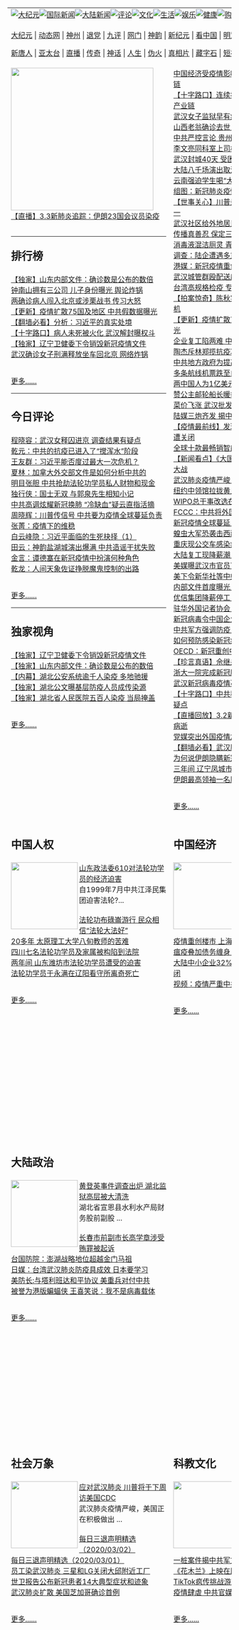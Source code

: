 <a name="1" id="1" target="_blank">&nbsp;</a> <span id="1">&nbsp;</span><table border="0"><tr><td colspan="3" VALIGN=TOP nowrap><a href="https://github.com/qabgnz254/djy/blob/master/gb/nsc413.md#1"><img src="https://raw.githubusercontent.com/qabgnz254/www/master/t/djy/1.jpg" title="大纪元"></a><a href="https://github.com/qabgnz254/djy/blob/master/gb/n24hr.md#1"><img src="https://raw.githubusercontent.com/qabgnz254/www/master/t/djy/3.jpg" title="国际新闻"></a><a href="https://github.com/qabgnz254/djy/blob/master/gb/nsc413.md#1"><img src="https://raw.githubusercontent.com/qabgnz254/www/master/t/djy/4.jpg" title="大陆新闻"></a><a href="https://github.com/qabgnz254/djy/blob/master/gb/news392.md#1"><img src="https://raw.githubusercontent.com/qabgnz254/www/master/t/djy/5.jpg" title="评论"></a><a href="https://github.com/qabgnz254/djy/blob/master/gb/news2007.md#1"><img src="https://raw.githubusercontent.com/qabgnz254/www/master/t/djy/6.jpg" title="文化"></a><a href="https://github.com/qabgnz254/djy/blob/master/gb/news2008.md#1"><img src="https://raw.githubusercontent.com/qabgnz254/www/master/t/djy/7.jpg" title="生活"></a><a href="https://github.com/qabgnz254/djy/blob/master/gb/ncyule.md#1"><img src="https://raw.githubusercontent.com/qabgnz254/www/master/t/djy/8.jpg" title="娱乐"></a><a href="https://github.com/qabgnz254/djy/blob/master/gb/nsc1002.md#1"><img src="https://raw.githubusercontent.com/qabgnz254/www/master/t/djy/9.jpg" title="健康"><a href="https://www.youlucky.com"><img src="https://raw.githubusercontent.com/qabgnz254/www/master/t/djy/10.jpg" title="购物"></a><a href="https://donate.epochtimes.com/?utm_medium=epochtimes&utm_source=referral&utm_campaign=donate_button_djyarticleheader"><img src="https://raw.githubusercontent.com/qabgnz254/www/master/t/djy/12.jpg" title="捐款"></a></td></tr><tr><td colspan="3" VALIGN=TOP nowrap><p><a href="https://fg.tz33.ga/hua/7" rel="nofollow">大纪元</a> | <a href="https://fg.tz33.ga/hua/513" rel="nofollow">动态网</a> | <a href="https://git.io/fjHpv" rel="nofollow">神州</a> | <a href="https://fg.tz33.ga/hua/8" rel="nofollow">退党</a> | <a href="https://git.io/fjHpU" rel="nofollow">九评</a> | <a href="https://git.io/fjHpT" rel="nofollow">网门</a> | <a href="https://fg.tz33.ga/hua/4" rel="nofollow">神韵</a> | <a href="https://git.io/fjHpI" rel="nofollow">新纪元</a> | <a href="https://fg.tz33.ga/hua/11" rel="nofollow">看中国</a> | <a href="https://fg.tz33.ga/hua/3" rel="nofollow">明慧网</a> | <a href="https://git.io/fjHpq" rel="nofollow">明慧十方</a> | <a href="https://git.io/fj9lQ" rel="nofollow">明慧焦点</a> | <a href="https://fg.tz33.ga/hua/9" rel="nofollow">希望之声</a> | <a href="https://git.io/fjHpY" rel="nofollow">漫谈党文化</a ></p><p><a href="https://fg.tz33.ga/hua/5" rel="nofollow">新唐人</a> | <a href="https://git.io/JervF" rel="nofollow">亚太台</a> | <a href="https://git.io/fjHpG" rel="nofollow">直播</a> | <a href="https://git.io/fj9lp" rel="nofollow">传奇</a> | <a href="https://git.io/fj9lX" rel="nofollow">神话</a> | <a href="https://git.io/fjHpZ" rel="nofollow">人生</a> | <a href="https://git.io/fjFNJ" rel="nofollow">伪火</a > | <a href="https://git.io/fjHpc" rel="nofollow">真相片</a> | <a href="https://git.io/fj9lK" rel="nofollow">藏字石</a> | <a href="https://git.io/fj9l5" rel="nofollow">短视频</a> | <a href="https://git.io/fjHpW" rel="nofollow">告诉未来</a > | <a href="https://git.io/fjHpl" rel="nofollow">终级目的</a> | <a href="https://git.io/fj9lM" rel="nofollow">中共活摘</a > | <a href="https://git.io/fjHp4" rel="nofollow">风雨天地行</a></p></td></tr>
<tr><td VALIGN=TOP width="355" height="1000"><a href="https://github.com/qabgnz254/djy/blob/master/gb/20/3/3/n11912059.md#1"><img width="320" src="https://i.epochtimes.com/assets/uploads/2020/02/Capture-8-320x200.jpg">【直播】3.3新肺炎追踪：伊朗23国会议员染疫</a><br><h2><p><hr><strong>排行榜</strong></p></h2>
<a href="https://github.com/qabgnz254/djy/blob/master/gb/20/2/24/n11891016.md#1">【独家】山东内部文件：确诊数是公布的数倍</a><br>
<a href="https://github.com/qabgnz254/djy/blob/master/gb/20/2/28/n11902030.md#1">钟南山拥有三公司 儿子身份曝光 舆论炸锅</a><br>
<a href="https://github.com/qabgnz254/djy/blob/master/gb/20/2/27/n11901180.md#1">两确诊病人闯入北京或涉栗战书 传习大怒</a><br>
<a href="https://github.com/qabgnz254/djy/blob/master/gb/20/2/24/n11890652.md#1">【更新】疫情扩散75国及地区 中共假数据曝光</a><br>
<a href="https://github.com/qabgnz254/djy/blob/master/gb/20/2/29/n11904193.md#1">【翻墙必看】分析：习近平的真实处境</a><br>
<a href="https://github.com/qabgnz254/djy/blob/master/gb/20/2/25/n11893784.md#1">【十字路口】病人未死被火化 武汉解封曝权斗</a><br>
<a href="https://github.com/qabgnz254/djy/blob/master/gb/20/2/27/n11901418.md#1">【独家】辽宁卫健委下令销毁新冠疫情文件</a><br>
<a href="https://github.com/qabgnz254/djy/blob/master/gb/20/2/26/n11897989.md#1">武汉确诊女子刑满释放坐车回北京 网络炸锅</a><br>
<br><p><a href="https://github.com/qabgnz254/djy/blob/master/gb/nscrw413.md#1">更多......</a></p><hr><h2><p><strong>今日评论</strong></p></h2>
<a href="https://github.com/qabgnz254/djy/blob/master/gb/20/3/3/n11911153.md#1">程晓容：武汉女释囚进京 调查结果有疑点</a><br>
<a href="https://github.com/qabgnz254/djy/blob/master/gb/20/3/3/n11910921.md#1">乾元：中共的抗疫已进入了“搅浑水”阶段</a><br>
<a href="https://github.com/qabgnz254/djy/blob/master/gb/20/3/2/n11910594.md#1">王友群：习近平能否度过最大一次危机？</a><br>
<a href="https://github.com/qabgnz254/djy/blob/master/gb/20/3/3/n11910734.md#1">夏林：加拿大外交部文件是如何分析中共的</a><br>
<a href="https://github.com/qabgnz254/djy/blob/master/gb/20/3/2/n11910262.md#1">明目张胆 中共抢劫法轮功学员私人财物和现金</a><br>
<a href="https://github.com/qabgnz254/djy/blob/master/gb/20/3/2/n11910613.md#1">独行侠：国士无双 与郭泉先生相知小记</a><br>
<a href="https://github.com/qabgnz254/djy/blob/master/gb/20/3/2/n11910285.md#1">中共高调炫耀新冠换肺 “冷缺血”疑云直指活摘</a><br>
<a href="https://github.com/qabgnz254/djy/blob/master/gb/20/3/2/n11910526.md#1">周晓辉：川普传信号 中共要为疫情全球蔓延负责</a><br>
<a href="https://github.com/qabgnz254/djy/blob/master/gb/20/3/2/n11910309.md#1">张菁：疫情下的维稳</a><br>
<a href="https://github.com/qabgnz254/djy/blob/master/gb/20/3/2/n11909443.md#1">白云峰隐：习近平面临的生死抉择（1）</a><br>
<a href="https://github.com/qabgnz254/djy/blob/master/gb/20/3/2/n11908418.md#1">田云：神韵盐湖城演出爆满 中共造谣干扰失败</a><br>
<a href="https://github.com/qabgnz254/djy/blob/master/gb/20/3/2/n11907849.md#1">金言：谭德塞在新冠疫情中扮演何种角色</a><br>
<a href="https://github.com/qabgnz254/djy/blob/master/gb/20/3/2/n11909339.md#1">乾龙：人间天象佐证挣脱魔鬼控制的出路</a><br>
<br><p><a href="https://github.com/qabgnz254/djy/blob/master/gb/news392.md#1">更多......</a></p><hr><h2><p><strong>独家视角</strong></p></h2>
<a href="https://github.com/qabgnz254/djy/blob/master/gb/20/2/27/n11901418.md#1">【独家】辽宁卫健委下令销毁新冠疫情文件</a><br>
<a href="https://github.com/qabgnz254/djy/blob/master/gb/20/2/24/n11891016.md#1">【独家】山东内部文件：确诊数是公布的数倍</a><br>
<a href="https://github.com/qabgnz254/djy/blob/master/gb/20/2/22/n11888526.md#1">【内幕】湖北公安系统逾千人染疫 多地驰援</a><br>
<a href="https://github.com/qabgnz254/djy/blob/master/gb/20/2/22/n11887125.md#1">【独家】湖北公文曝基层防疫人员成传染源</a><br>
<a href="https://github.com/qabgnz254/djy/blob/master/gb/20/2/22/n11888080.md#1">【独家】湖北省人民医院五百人染疫 当局掩盖</a><br>
<br><p><a href="https://github.com/qabgnz254/djy/blob/master/gb/nf6092.md#1">更多......</a></p>
</td><td VALIGN=TOP width="352">
<a href="https://github.com/qabgnz254/djy/blob/master/gb/20/3/3/n11912207.md#1">中国经济受疫情影响高于预期 冲击全球供应链</a><br>
<a href="https://github.com/qabgnz254/djy/blob/master/gb/20/3/3/n11910762.md#1">【十字路口】连续换肺抗病毒 中共再曝活摘产业链</a><br>
<a href="https://github.com/qabgnz254/djy/blob/master/gb/20/3/3/n11911717.md#1">武汉女子监狱早有疫情 官方瞒23天才通报</a><br>
<a href="https://github.com/qabgnz254/djy/blob/master/gb/20/3/3/n11911802.md#1">山西老翁确诊去世 未计入死亡病例引关注</a><br>
<a href="https://github.com/qabgnz254/djy/blob/master/gb/20/3/3/n11911428.md#1">中共严控言论 贵州教师谈论疫情被降为工人</a><br>
<a href="https://github.com/qabgnz254/djy/blob/master/gb/20/3/3/n11911636.md#1">李文亮同科室上司梅仲明染疫去世</a><br>
<a href="https://github.com/qabgnz254/djy/blob/master/gb/20/3/3/n11911305.md#1">武汉封城40天 受困者：如坐牢10年</a><br>
<a href="https://github.com/qabgnz254/djy/blob/master/gb/20/3/3/n11911406.md#1">大陆八千场演出取消或延期 损失超10亿</a><br>
<a href="https://github.com/qabgnz254/djy/blob/master/gb/20/3/3/n11911326.md#1">云南强迫学生喝“大锅药”引民怨</a><br>
<a href="https://github.com/qabgnz254/djy/blob/master/gb/20/3/3/n11911141.md#1">组图：新冠肺炎疫情笼罩北京 全城管控升级</a><br>
<a href="https://github.com/qabgnz254/djy/blob/master/gb/20/3/3/n11910876.md#1">【世事关心】川普亲信：实验室是病毒来源之一</a><br>
<a href="https://github.com/qabgnz254/djy/blob/master/gb/20/3/3/n11910963.md#1">武汉社区给外地居民补助款？ 网民骂声一片</a><br>
<a href="https://github.com/qabgnz254/djy/blob/master/gb/20/3/2/n11910148.md#1">传播真善忍 保定三名法轮功学员遭非法判刑</a><br>
<a href="https://github.com/qabgnz254/djy/blob/master/gb/20/3/3/n11911923.md#1">消毒液混洁厕灵 青岛多名清洁工吸毒气伤肺</a><br>
<a href="https://github.com/qabgnz254/djy/blob/master/gb/20/3/3/n11911842.md#1">调查：陆企遭遇多重危机 信心面临崩溃</a><br>
<a href="https://github.com/qabgnz254/djy/blob/master/gb/20/3/3/n11910970.md#1">港媒：新冠疫情重创中国经济 外贸首当其冲</a><br>
<a href="https://github.com/qabgnz254/djy/blob/master/gb/20/3/3/n11911151.md#1">武汉城管群殴配送店员被辞退 网民不买单</a><br>
<a href="https://github.com/qabgnz254/djy/blob/master/gb/20/3/3/n11910829.md#1">台湾高规格检疫 专家：三采阴性才解除隔离</a><br>
<a href="https://github.com/qabgnz254/djy/blob/master/gb/20/3/3/n11910939.md#1">【拍案惊奇】陈秋实生死谜 中共买防弹衣玄机</a><br>
<a href="https://github.com/qabgnz254/djy/blob/master/gb/20/2/24/n11890652.md#1">【更新】疫情扩散75国及地区 中共假数据曝光</a><br>
<a href="https://github.com/qabgnz254/djy/blob/master/gb/20/3/2/n11910412.md#1">企业复工陷两难 中国经济活动急剧减少</a><br>
<a href="https://github.com/qabgnz254/djy/blob/master/gb/20/3/2/n11910499.md#1">陶杰斥林郑揽抗疫功劳：确诊数少与特首无关</a><br>
<a href="https://github.com/qabgnz254/djy/blob/master/gb/20/3/3/n11910955.md#1">中共地方政府为提高复工率 工厂用电量造假</a><br>
<a href="https://github.com/qabgnz254/djy/blob/master/gb/20/3/3/n11910882.md#1">多条航线机票跌至白菜价 上海飞重庆60元</a><br>
<a href="https://github.com/qabgnz254/djy/blob/master/gb/20/3/3/n11910880.md#1">两中国人为1亿美元虚拟货币洗钱 被美起诉</a><br>
<a href="https://github.com/qabgnz254/djy/blob/master/gb/20/3/2/n11910094.md#1">赞公主邮轮船长暖举 魔术师陈日昇：帅到爆</a><br>
<a href="https://github.com/qabgnz254/djy/blob/master/gb/20/3/2/n11910304.md#1">菜价飞涨 武汉批发商称批发价无明显上涨</a><br>
<a href="https://github.com/qabgnz254/djy/blob/master/gb/20/3/2/n11909414.md#1">陆媒三炮齐发 揭中共卫健委隐瞒疫情</a><br>
<a href="https://github.com/qabgnz254/djy/blob/master/gb/20/3/2/n11910640.md#1">【疫情最前线】发现病毒秘密 上海p3实验室遭关闭</a><br>
<a href="https://github.com/qabgnz254/djy/blob/master/gb/20/3/2/n11910587.md#1">全球十款最畅销智能手机排名 华为未上榜</a><br>
<a href="https://github.com/qabgnz254/djy/blob/master/gb/20/3/2/n11910118.md#1">【新闻看点】《大国战疫》突下架？北京忙3大战</a><br>
<a href="https://github.com/qabgnz254/djy/blob/master/gb/20/3/2/n11910570.md#1">武汉肺炎疫情严峻 习近平访日或延至秋天</a><br>
<a href="https://github.com/qabgnz254/djy/blob/master/gb/20/3/2/n11910480.md#1">纽约中领馆拉拢黄氏宗亲会失败</a><br>
<a href="https://github.com/qabgnz254/djy/blob/master/gb/20/3/2/n11910464.md#1">WIPO总干事改选在即 美力阻中共候选人当选</a><br>
<a href="https://github.com/qabgnz254/djy/blob/master/gb/20/3/2/n11910385.md#1">FCCC：中共将外国记者签证武器化</a><br>
<a href="https://github.com/qabgnz254/djy/blob/master/gb/20/3/2/n11910439.md#1">新冠疫情全球蔓延 专家：中国经济难起色</a><br>
<a href="https://github.com/qabgnz254/djy/blob/master/gb/20/3/2/n11910313.md#1">蝗虫大军恐袭击西藏云南 中共发紧急通知</a><br>
<a href="https://github.com/qabgnz254/djy/blob/master/gb/20/3/2/n11910260.md#1">重庆现公交车感染病例 两人16秒内先后上车</a><br>
<a href="https://github.com/qabgnz254/djy/blob/master/gb/20/3/2/n11910316.md#1">大陆复工现降薪潮 员工：基本工资也拿不到</a><br>
<a href="https://github.com/qabgnz254/djy/blob/master/gb/20/3/2/n11910086.md#1">美媒曝武汉市官员下令不要透露太多疫情</a><br>
<a href="https://github.com/qabgnz254/djy/blob/master/gb/20/3/2/n11910256.md#1">美下令新华社等中媒裁减在美员工六十人</a><br>
<a href="https://github.com/qabgnz254/djy/blob/master/gb/20/3/2/n11910211.md#1">内部文件首度曝光 华为将美制设备送到伊朗</a><br>
<a href="https://github.com/qabgnz254/djy/blob/master/gb/20/3/2/n11910090.md#1">优信集团降薪停工 二手车电商行业整体停摆</a><br>
<a href="https://github.com/qabgnz254/djy/blob/master/gb/20/3/2/n11910051.md#1">驻华外国记者协会：中共升级签证威胁</a><br>
<a href="https://github.com/qabgnz254/djy/blob/master/gb/20/3/2/n11910079.md#1">新冠病毒令中国企业主陷入个人债务危机</a><br>
<a href="https://github.com/qabgnz254/djy/blob/master/gb/20/3/2/n11909922.md#1">中共军方强调防疫 未提及军人被感染</a><br>
<a href="https://github.com/qabgnz254/djy/blob/master/gb/20/3/2/n11909928.md#1">如何预防感染新冠病毒 专家：这个方法最好</a><br>
<a href="https://github.com/qabgnz254/djy/blob/master/gb/20/3/2/n11910023.md#1">OECD：新冠重创中国经济 美国仅略受影响</a><br>
<a href="https://github.com/qabgnz254/djy/blob/master/gb/20/3/2/n11910011.md#1">【珍言真语】佘继泉：港府预算案搔不着痒处</a><br>
<a href="https://github.com/qabgnz254/djy/blob/master/gb/20/3/2/n11909752.md#1">浙大一院完成新冠肺移植 主刀等均被追查</a><br>
<a href="https://github.com/qabgnz254/djy/blob/master/gb/20/3/2/n11909784.md#1">武汉新冠病毒疫情蔓延三个月回顾</a><br>
<a href="https://github.com/qabgnz254/djy/blob/master/gb/20/3/2/n11907932.md#1">【十字路口】中共移植肺脏治新冠病患 四大疑点</a><br>
<a href="https://github.com/qabgnz254/djy/blob/master/gb/20/3/2/n11909676.md#1">【直播回放】3.2新肺炎追踪：伊朗领袖顾问病逝</a><br>
<a href="https://github.com/qabgnz254/djy/blob/master/gb/20/3/2/n11909315.md#1">党媒突出外国疫情加剧 何清涟：寻找替罪羊</a><br>
<a href="https://github.com/qabgnz254/djy/blob/master/gb/20/3/2/n11908356.md#1">【翻墙必看】武汉肺炎零号病人到底是谁？</a><br>
<a href="https://github.com/qabgnz254/djy/blob/master/gb/20/3/2/n11909701.md#1">为何说伊朗隐瞒新冠疫情 专家披露疑点</a><br>
<a href="https://github.com/qabgnz254/djy/blob/master/gb/20/3/1/n11907497.md#1">三年间 辽宁凤城市法轮功学员遭迫害概况</a><br>
<a href="https://github.com/qabgnz254/djy/blob/master/gb/20/3/2/n11909593.md#1">伊朗最高领袖一名顾问感染武汉肺炎去世</a><br>
<br><p><a href="https://github.com/qabgnz254/djy/blob/master/gb/nsc413_2.md#1">更多......</a></p></td><td VALIGN=TOP rowspan=6 width="156" align="middle"><a href="https://git.io/fj9l0" target="_blank"><img width="130" src="https://raw.githubusercontent.com/qabgnz254/www/master/t/djy/gudianwu.jpg" title="神韵古典舞技巧表演" alt="神韵古典舞技巧表演"><br>神韵古典舞表演</a><br><a href="https://git.io/fj9la" target="_blank"><img width="130" src="https://raw.githubusercontent.com/qabgnz254/www/master/t/djy/9ping.jpg" title="九评共产党" alt="九评共产党"><br>九评共产党</a><br><a href="https://git.io/fj9lr" target="_blank"><img width="130" src="https://raw.githubusercontent.com/qabgnz254/www/master/t/djy/communism.jpg" title="共产主义终极目的" alt="共产主义终极目的"><br>共产主义终极目的</a><br><a href="https://git.io/fjFNJ" target="_blank"><img width="130" src="https://raw.githubusercontent.com/qabgnz254/www/master/t/djy/weihuo.jpg" title="中共的伪火骗局"" alt="中共的伪火骗局""><br>中共的伪火骗局"</a><br><a href="https://git.io/fj9lK" target="_blank"><img width="130" src="https://raw.githubusercontent.com/qabgnz254/www/master/t/djy/changzhi.jpg" title="古今奇观-藏字石" alt="古今奇观-藏字石"><br>古今奇观-藏字石</a><br><a href="https://git.io/fj9lP" target="_blank"><img width="130" src="https://raw.githubusercontent.com/qabgnz254/www/master/t/djy/tianan.jpg" title="通往天安门的旅程" alt="通往天安门的旅程"><br>通往天安门的旅程</a><br><a href="https://git.io/fj9lX" target="_blank"><img width="130" src="https://raw.githubusercontent.com/qabgnz254/www/master/t/djy/weilai.jpg" title="未来人的神话" alt="未来人的神话"><br>未来人的神话故事</a><br><a href="https://git.io/fj9l1" target="_blank"><img width="130" src="https://raw.githubusercontent.com/qabgnz254/www/master/t/djy/ji-zy.jpg" title="中共罪恶的活摘" alt="中共罪恶的活摘"><br>中共罪恶的活摘</a><br><a href="https://git.io/fj9lM" target="_blank"><img width="130" src="https://raw.githubusercontent.com/qabgnz254/www/master/t/djy/huozhai.jpg" title="铁证如山" alt="铁证如山"><br>铁证如山</a><br><a href="https://git.io/fj9lD" target="_blank"><img width="130" src="https://raw.githubusercontent.com/qabgnz254/www/master/t/djy/4ke.jpg" title="一家四口死于中共暴政" alt="一家四口死于中共暴政"><br>一家四口死于暴政</a><br><a href="https://git.io/fj9ly" target="_blank"><img width="130" src="https://raw.githubusercontent.com/qabgnz254/www/master/t/djy/jie-di.jpg" title="─弟妹相继死于中共迫害" alt="─弟妹相继死于中共迫害"><br>弟妹相继死于迫害</a><br><a href="https://git.io/fj9lS" target="_blank"><img width="130" src="https://raw.githubusercontent.com/qabgnz254/www/master/t/djy/ma-sj.jpg" title="她们许多已经被中共迫害至死" alt="她们许多已经被中共迫害至死"><br>她们被中共迫害死</a><br><a href="https://git.io/fj9l9" target="_blank"><img width="130" src="https://raw.githubusercontent.com/qabgnz254/www/master/t/djy/shuan-cxl.jpg" title="双城血泪" alt="双城血泪"><br>双城血泪</a><br><a href="https://git.io/fj9lH" target="_blank"><img width="130" src="https://raw.githubusercontent.com/qabgnz254/www/master/t/djy/wu-zbh.jpg" title="震撼人心的无罪辩护" alt="震撼人心的无罪辩护"><br>无罪辩护震撼人心</a><br><a href="https://git.io/fj9lQ" target="_blank"><img width="130" src="https://raw.githubusercontent.com/qabgnz254/www/master/t/djy/6c10-720.jpg" title="从610到720" alt="从610到720"><br>从610到720</a><br><a href="https://git.io/fj9l7" target="_blank"><img width="130" src="https://raw.githubusercontent.com/qabgnz254/www/master/t/djy/xian-z.jpg" title="中共官员的选择" alt="中共官员的选择"><br>中共官员的选择</a><br><a href="https://git.io/fj9l5" target="_blank"><img width="130" src="https://raw.githubusercontent.com/qabgnz254/www/master/t/djy/1400l.jpg" title="剖析1400例" alt="剖析1400例"><br>剖析1400例</a><br><a href="https://git.io/fj9lb" target="_blank"><img width="130" src="https://raw.githubusercontent.com/qabgnz254/www/master/t/djy/425.jpg" title="万人上访真相" alt="万人上访真相"><br>万人上访真相</a><br><a href="https://git.io/fj9lN" target="_blank"><img width="130" src="https://raw.githubusercontent.com/qabgnz254/www/master/t/djy/qing-h.jpg" title="被中共迫害的清华学子" alt="被中共迫害的清华学子"><br>被迫害的清华学子</a><br><a href="https://git.io/fj9lx" target="_blank"><img width="130" src="https://raw.githubusercontent.com/qabgnz254/www/master/t/djy/jian-z513.jpg" title="见证513" alt="见证513"><br>见证513</a><br><a href="https://git.io/fj9lp" target="_blank"><img width="130" src="https://raw.githubusercontent.com/qabgnz254/www/master/t/djy/gongfu.jpg" title="功夫 寻道" alt="功夫 寻道"><br>功夫 寻道</a><br><a href="https://git.io/fj9lh" target="_blank"><img width="130" src="https://raw.githubusercontent.com/qabgnz254/www/master/t/djy/guangguimian.jpg" title="歌唱家人生奇迹" alt="歌唱家人生奇迹"><br>歌唱家的人生奇迹</a><br><a href="https://git.io/fj9lj" target="_blank"><img width="130" src="https://raw.githubusercontent.com/qabgnz254/www/master/t/djy/ming-jjy.jpg" title="名校精英的选择" alt="名校精英的选择"><br>名校精英的选择</a><br><a href="https://git.io/fj98e" target="_blank"><img width="130" src="https://raw.githubusercontent.com/qabgnz254/www/master/t/djy/yin-lj.jpg" title="音乐之家的故事" alt="音乐之家的故事"><br>音乐之家的故事</a><br><a href="https://git.io/fj98v" target="_blank"><img width="130" src="https://raw.githubusercontent.com/qabgnz254/www/master/t/djy/ming-hsf.jpg" title="平凡中的不平凡" alt="平凡中的不平凡"><br>平凡中的不平凡</a><br><a href="https://github.com/qabgnz254/djy/blob/master/gb/13/9/29/n3974789.md?dfh#1" target="_blank"><img width="128" src="https://raw.githubusercontent.com/qabgnz254/www/master/t/130/nizhibeituolanlao.jpg" title="善良女士被投男牢"  alt="善良女士被投男牢"><br>善良女士被投男牢</a><br><a href="https://github.com/qabgnz254/djy/blob/master/gb/16/3/16/n4663449.md?dfh#1" target="_blank"><img width="128" src="https://raw.githubusercontent.com/qabgnz254/www/master/t/130/huozhai1.jpg" title="警卫目击中共活摘"  alt="警卫目击中共活摘"><br>警卫目击中共活摘</a><br><a href="https://github.com/qabgnz254/djy/blob/master/gb/10/11/7/n3077476.md?dfh#1" target="_blank"><img width="128" src="https://raw.githubusercontent.com/qabgnz254/www/master/t/130/motoumks.jpg" title="马克思的成魔之路"  alt="马克思的成魔之路"><br>马克思的成魔之路</a><br><a href="https://github.com/qabgnz254/djy/blob/master/gb/18/12/9/n10900044.md?dfh#1" target="_blank"><img width="128" src="https://raw.githubusercontent.com/qabgnz254/www/master/t/130/konggaojm.jpg" title="303万人的举报"  alt="303万人的举报"><br>303万人的举报</a><br><a href="https://github.com/qabgnz254/djy/blob/master/gb/8/12/18/n2367165.md?dfh#1" target="_blank"><img width="128" src="https://raw.githubusercontent.com/qabgnz254/www/master/t/130/lianganduibi.jpg" title="海峡两岸强烈反差"  alt="海峡两岸强烈反差"><br>海峡两岸强烈反差</a><br><a href="https://github.com/qabgnz254/djy/blob/master/gb/18/10/27/n10812623.md?dfh#1" target="_blank"><img width="128" src="https://raw.githubusercontent.com/qabgnz254/www/master/t/130/yindu.jpg" title="印度媒体报道东方"  alt="印度媒体报道东方"><br>印度媒体报道东方</a><br><a href="https://github.com/qabgnz254/djy/blob/master/gb/18/6/9/n10469652.md?dfh#1" target="_blank"><img width="128" src="https://raw.githubusercontent.com/qabgnz254/www/master/t/130/xuejiao.jpg" title="不一样的海外校园"  alt="不一样的海外校园"><br>不一样的海外校园</a><br>
<tr><td VALIGN=TOP width="355"><h2><p><strong>中国人权</strong></p></h2><a href="https://github.com/qabgnz254/djy/blob/master/gb/20/3/1/n11907366.md#1"><img width="150" align ="left" src="https://i.epochtimes.com/assets/uploads/2020/03/2017-9-4-jingjinpohai-1-560x400-560x400-150x120.jpg"></a><a href="https://github.com/qabgnz254/djy/blob/master/gb/20/3/1/n11907366.md#1">山东政法委610对法轮功学员的经济迫害</a><br>自1999年7月中共江泽民集团迫害法轮?...<br><br><a href="https://github.com/qabgnz254/djy/blob/master/gb/20/3/1/n11907645.md#1">法轮功布碌崙游行 民众相信“法轮大法好”</a><br><a href="https://github.com/qabgnz254/djy/blob/master/gb/20/3/1/n11907003.md#1">20多年 太原理工大学八旬教师的苦难</a><br><a href="https://github.com/qabgnz254/djy/blob/master/gb/20/3/1/n11907214.md#1">四川七名法轮功学员及家属被构陷到法院</a><br><a href="https://github.com/qabgnz254/djy/blob/master/gb/20/2/28/n11902878.md#1">两年间 山东潍坊市法轮功学员遭受的迫害</a><br><a href="https://github.com/qabgnz254/djy/blob/master/gb/20/3/1/n11906047.md#1">法轮功学员于永满在辽阳看守所离奇死亡</a><br><br><p><a href="https://github.com/qabgnz254/djy/blob/master/gb/ncid278.md#1">更多......</a></p></td><td VALIGN=TOP width="352"><h2><p><strong>中国经济</strong></p></h2><a href="https://github.com/qabgnz254/djy/blob/master/gb/20/3/2/n11909490.md#1"><img width="150" align ="left" src="https://i.epochtimes.com/assets/uploads/2020/02/GettyImages-1198369536-150x120.jpg"></a><a href="https://github.com/qabgnz254/djy/blob/master/gb/20/3/2/n11909490.md#1">中国2月制造业指数断崖式下跌 双双创新低</a><br>3月2日，大陆财新网公布的2月份财新?...<br><br><a href="https://github.com/qabgnz254/djy/blob/master/gb/20/3/2/n11908780.md#1">PIMCO：大陆一季度GDP增长将腰斩</a><br><a href="https://github.com/qabgnz254/djy/blob/master/gb/20/3/2/n11907827.md#1">疫情重创楼市 上海新房成交创有统计来最低</a><br><a href="https://github.com/qabgnz254/djy/blob/master/gb/20/3/1/n11906466.md#1">瘟疫叠加债务缠身 海航被海南当局接管</a><br><a href="https://github.com/qabgnz254/djy/blob/master/gb/20/3/1/n11906257.md#1">大陆中小企业32%复工 业界：80%工厂或倒闭</a><br><a href="https://github.com/qabgnz254/djy/blob/master/gb/20/2/29/n11905794.md#1">视频：疫情严重中共强迫复工 民众愤怒</a><br><br><p><a href="https://github.com/qabgnz254/djy/blob/master/gb/ncid283.md#1">更多......</a></p></td></tr><tr><td VALIGN=TOP width="355"><h2><p><strong>大陆政治</strong></p></h2><a href="https://github.com/qabgnz254/djy/blob/master/gb/20/3/2/n11909542.md#1"><img width="150" align ="left" src="https://i.epochtimes.com/assets/uploads/2020/02/9fb848f436eb96c53572c29532ddc5da-600x400-1-150x120.jpg"></a><a href="https://github.com/qabgnz254/djy/blob/master/gb/20/3/2/n11909542.md#1">黄登英事件调查出炉 湖北监狱高层被大清洗</a><br>湖北省宣恩县水利水产局财务股前副股 ...<br><br><a href="https://github.com/qabgnz254/djy/blob/master/gb/20/3/2/n11909042.md#1">长春市前副市长高学章涉受贿罪被起诉</a><br><a href="https://github.com/qabgnz254/djy/blob/master/gb/20/3/2/n11908715.md#1">台国防院：澎湖战略地位超越金门马祖</a><br><a href="https://github.com/qabgnz254/djy/blob/master/gb/20/3/2/n11908930.md#1">日媒：台湾武汉肺炎防疫具成效 日本要学习</a><br><a href="https://github.com/qabgnz254/djy/blob/master/gb/20/3/2/n11908366.md#1">美防长:与塔利班达和平协议 美重兵对付中共</a><br><a href="https://github.com/qabgnz254/djy/blob/master/gb/20/3/1/n11907724.md#1">被誉为港版蝙蝠侠 王喜笑说：我不是病毒载体</a><br><br><p><a href="https://github.com/qabgnz254/djy/blob/master/gb/ncid277.md#1">更多......</a></p></td><td VALIGN=TOP width="352"></td></tr><tr><td VALIGN=TOP width="355"><h2><p><strong>社会万象</strong></p></h2><a href="https://github.com/qabgnz254/djy/blob/master/gb/20/3/1/n11907493.md#1"><img width="150" align ="left" src="https://i.epochtimes.com/assets/uploads/2020/03/GettyImages-1209521405-150x120.jpg"></a><a href="https://github.com/qabgnz254/djy/blob/master/gb/20/3/1/n11907493.md#1">应对武汉肺炎 川普将于下周访美国CDC</a><br>武汉肺炎疫情严峻，美国正在积极做出 ...<br><br><a href="https://github.com/qabgnz254/djy/blob/master/gb/20/3/3/n11910965.md#1">每日三退声明精选（2020/03/02）</a><br><a href="https://github.com/qabgnz254/djy/blob/master/gb/20/3/2/n11908451.md#1">每日三退声明精选（2020/03/01）</a><br><a href="https://github.com/qabgnz254/djy/blob/master/gb/20/3/1/n11907471.md#1">员工染武汉肺炎 三星和LG关闭大邱附近工厂</a><br><a href="https://github.com/qabgnz254/djy/blob/master/gb/20/3/1/n11907472.md#1">世卫报告公布新冠患者14大典型症状和迹象</a><br><a href="https://github.com/qabgnz254/djy/blob/master/gb/20/3/1/n11907347.md#1">武汉肺炎扩散 美国芝加哥确诊首例</a><br><br><p><a href="https://github.com/qabgnz254/djy/blob/master/gb/ncid282.md#1">更多......</a></p></td><td VALIGN=TOP width="352"><h2><p><strong>科教文化</strong></p></h2><a href="https://github.com/qabgnz254/djy/blob/master/gb/20/2/28/n11901914.md#1"><img width="150" align ="left" src="https://i.epochtimes.com/assets/uploads/2020/02/GettyImages-1194991809-150x120.jpg"></a><a href="https://github.com/qabgnz254/djy/blob/master/gb/20/2/28/n11901914.md#1">疫情肆虐 中共专家们的矛盾说法</a><br>中国大陆新型冠状病毒肆虐，民众正需 ...<br><br><a href="https://github.com/qabgnz254/djy/blob/master/gb/20/2/26/n11897445.md#1">感染武汉肺炎 武汉再有高校教授去世</a><br><a href="https://github.com/qabgnz254/djy/blob/master/gb/20/2/24/n11891206.md#1">一桩案件揭中共军方利用美大学进行秘密研究</a><br><a href="https://github.com/qabgnz254/djy/blob/master/gb/20/2/21/n11884340.md#1">《花木兰》上映在即 美国影协评级PG-13</a><br><a href="https://github.com/qabgnz254/djy/blob/master/gb/20/2/20/n11883598.md#1">TikTok疯传挑战游戏 致多名青少年伤亡</a><br><a href="https://github.com/qabgnz254/djy/blob/master/gb/20/2/19/n11879229.md#1">疫情肆虐 中共官媒连出假新闻 压制民声</a><br><br><p><a href="https://github.com/qabgnz254/djy/blob/master/gb/ncid281.md#1">更多......</a></p></td></tr><tr><td VALIGN=TOP width="355"><h2><p><strong>网闻禁闻</strong></p></h2><a href="https://github.com/qabgnz254/djy/blob/master/gb/20/2/27/n11901020.md#1"><img width="150" align ="left" src="https://i.epochtimes.com/assets/uploads/2020/02/000_1OK1WT-150x120.jpg"></a><a href="https://github.com/qabgnz254/djy/blob/master/gb/20/2/27/n11901020.md#1">何清涟：中国掌控联合国机构越多 世界越糜烂</a><br>中国当局早在萨斯过后就意识到WHO总?...<br><br><a href="https://github.com/qabgnz254/djy/blob/master/gb/20/2/25/n11895199.md#1">借柳叶刀发文 广东医护武汉公开吁国际援助</a><br><a href="https://github.com/qabgnz254/djy/blob/master/gb/20/2/25/n11893474.md#1">美专家：中共威权主义酿世界公共卫生风险</a><br><a href="https://github.com/qabgnz254/djy/blob/master/gb/20/2/24/n11892736.md#1">WHO专家赴武汉考察 没去医院“脏区”</a><br><a href="https://github.com/qabgnz254/djy/blob/master/gb/20/2/22/n11888161.md#1">美情报界查新冠疫情 传中共高层订逃离计划</a><br><a href="https://github.com/qabgnz254/djy/blob/master/gb/20/2/22/n11888077.md#1">中共征游轮让医护入驻 恐重演钻石公主号悲剧</a><br><br><p><a href="https://github.com/qabgnz254/djy/blob/master/gb/ncid2420.md#1">更多......</a></p></td><td VALIGN=TOP width="352"><h2><p><strong>群体事件</strong></p></h2><a href="https://github.com/qabgnz254/djy/blob/master/gb/20/3/1/n11907227.md#1"><img width="150" align ="left" src="https://i.epochtimes.com/assets/uploads/2020/03/GettyImages-1204216660-150x120.jpg"></a><a href="https://github.com/qabgnz254/djy/blob/master/gb/20/3/1/n11907227.md#1">新冠蔓延64国及地区 各方祭出更多出行限制</a><br>随着新型冠状病毒病例在世界范围内流 ...<br><br><a href="https://github.com/qabgnz254/djy/blob/master/gb/20/3/1/n11906995.md#1">武汉肺炎 澳大利亚和泰国各通报首例死亡</a><br><a href="https://github.com/qabgnz254/djy/blob/master/gb/20/2/28/n11903527.md#1">数百名大学生向无锡绿点科技公司讨补贴</a><br><a href="https://github.com/qabgnz254/djy/blob/master/gb/20/2/28/n11903479.md#1">英国现首个新冠死亡病例 钻石公主号第6例</a><br><a href="https://github.com/qabgnz254/djy/blob/master/gb/20/2/28/n11903321.md#1">武汉肺炎波及选手 丹麦自行车冠军被隔离</a><br><a href="https://github.com/qabgnz254/djy/blob/master/gb/20/2/28/n11903092.md#1">武汉肺炎全球蔓延 传朝鲜将疏散外国使节</a><br><br><p><a href="https://github.com/qabgnz254/djy/blob/master/gb/ncid279.md#1">更多......</a></p></td></tr>
<tr><td VALIGN=TOP width="355"><h2><p><strong>九评共产党</strong></p></h2><a href="https://github.com/qabgnz254/djy/blob/master/gb/4/11/19/n722529.md#1" target="_blank">【一】评共产党是什么</a><br><a href="https://github.com/qabgnz254/djy/blob/master/gb/4/11/21/n723946.md#1" target="_blank">【二】评中国共产党是怎样起家的</a><br><a href="https://github.com/qabgnz254/djy/blob/master/gb/4/11/23/n725597.md#1" target="_blank">【三】评中国共产党的暴政</a><br><a href="https://github.com/qabgnz254/djy/blob/master/gb/4/11/25/n727814.md#1" target="_blank">【四】评共产党是反宇宙的力量</a><br><a href="https://github.com/qabgnz254/djy/blob/master/gb/4/11/27/n730058.md#1" target="_blank">【五】评江泽民与中共相互利用迫害法轮功</a><br><a href="https://github.com/qabgnz254/djy/blob/master/gb/4/11/29/n731667.md#1" target="_blank">【六】评中国共产党破坏民族文化</a><br><a href="https://github.com/qabgnz254/djy/blob/master/gb/4/12/1/n733806.md#1" target="_blank">【七】评中国共产党的杀人历史</a><br><a href="https://github.com/qabgnz254/djy/blob/master/gb/4/12/3/n735942.md#1" target="_blank">【八】评中国共产党的邪教本质</a><br><a href="https://github.com/qabgnz254/djy/blob/master/gb/4/12/4/n737542.md#1" target="_blank">【九】评中国共产党的流氓本性</a></td><td VALIGN=TOP width="352"><h2><p><strong>三退大潮</strong></p></h2><strong>退出中共党、团、队总人数:

```diff
- 共 351,976,818 人
```
</strong>
<a href="https://github.com/qabgnz254/djy/blob/master/gb/20/2/20/n11884306.md#1">【退党中心特稿】中共祸害广 国人快“三退”</a><br>
<a href="https://github.com/qabgnz254/djy/blob/master/gb/20/3/2/n11907831.md#1">法轮功纽约游行 传递救世良方</a><br>
<br><p><a href="https://github.com/qabgnz254/djy/blob/master/gb/nf3046.md#1">更多......</a></p></td></tr></table><h4>手机上长按并复制下列链接或二维码分享本文章：</h4>https://github.com/qabgnz254/djy/blob/master/gb/nsc413.md#1<br><a href="https://github.com/qabgnz254/djy/blob/master/gb/nsc413.md#1"><img src="http://d1p1.ip.zn2.us/v.php?action=qrcode&url=https://github.com/qabgnz254/djy/blob/master/gb/nsc413.md%231" title="分享本文章"></a><br>原文地址： <a href="https://www.epochtimes.com/gb/nsc413.htm">https://www.epochtimes.com/gb/nsc413.htm</a>    （国内需<a href="https://git.io/JesJV">下载翻墙软件</a>才能访问）

